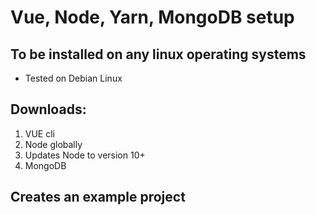 # Vue, Node, Yarn, MongoDB setup
## To be installed on any linux operating systems
- Tested on Debian Linux

## Downloads:
1. VUE cli 
2. Node globally
3. Updates Node to version 10+
4. MongoDB

## Creates an example project